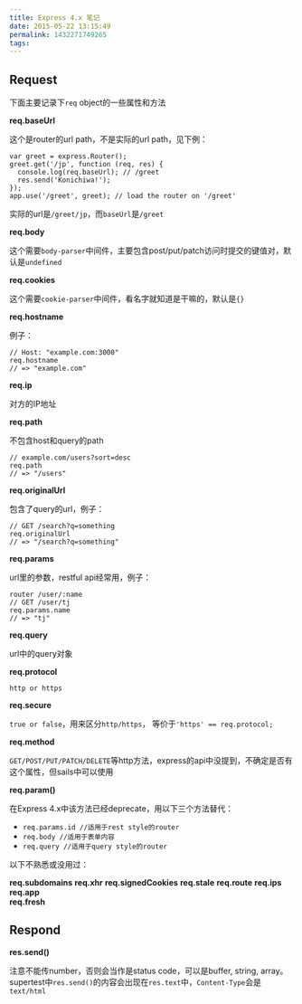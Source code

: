 ```yaml
---
title: Express 4.x 笔记
date: 2015-05-22 13:15:49
permalink: 1432271749265
tags:
---
```


## Request

下面主要记录下`req` object的一些属性和方法

**req.baseUrl**

这个是router的url path，不是实际的url path，见下例：

    var greet = express.Router();
    greet.get('/jp', function (req, res) {
      console.log(req.baseUrl); // /greet
      res.send('Konichiwa!');
    });
    app.use('/greet', greet); // load the router on '/greet'

实际的url是`/greet/jp`，而`baseUrl`是`/greet`

**req.body**

这个需要`body-parser`中间件，主要包含post/put/patch访问时提交的键值对，默认是`undefined `

**req.cookies**

这个需要`cookie-parser`中间件，看名字就知道是干嘛的，默认是`{}`

**req.hostname**

例子：

    // Host: "example.com:3000"
    req.hostname
    // => "example.com"

**req.ip**

对方的IP地址

**req.path**

不包含host和query的path

    // example.com/users?sort=desc
    req.path
    // => "/users"

**req.originalUrl**

包含了query的url，例子：

    // GET /search?q=something
    req.originalUrl
    // => "/search?q=something"

**req.params**

url里的参数，restful api经常用，例子：

    router /user/:name
    // GET /user/tj
    req.params.name
    // => "tj"

**req.query**

url中的query对象

**req.protocol**

`http or https`

**req.secure**

`true or false`，用来区分`http/https`， 等价于`'https' == req.protocol;`

**req.method**

`GET/POST/PUT/PATCH/DELETE`等http方法，express的api中没提到，不确定是否有这个属性，但sails中可以使用

**req.param()**

在Express 4.x中该方法已经deprecate，用以下三个方法替代：

* `req.params.id //适用于rest style的router` 
* `req.body //适用于表单内容`
* `req.query //适用于query style的router`

以下不熟悉或没用过：

**req.subdomains**
**req.xhr**
**req.signedCookies**
**req.stale**
**req.route**
**req.ips**  
**req.app**  
**req.fresh**  

## Respond

**res.send()**

注意不能传number，否则会当作是status code，可以是buffer, string, array。supertest中`res.send()`的内容会出现在`res.text`中，`Content-Type`会是`text/html`